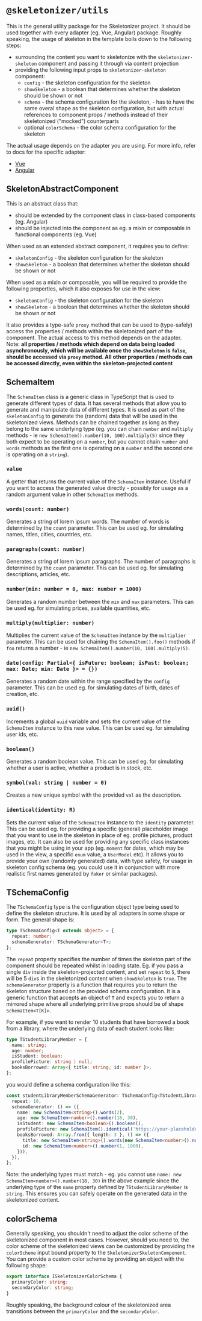 # `@skeletonizer/utils`
This is the general utility package for the Skeletonizer project. It should be used together with every adapter (eg. Vue, Angular) package.
Roughly speaking, the usage of skeleton in the template boils down to the following steps:
- surrounding the content you want to skeletonize with the `skeletonizer-skeleton` component and passing it through via content projection
- providing the following input props to `skeletonizer-skeleton` component:
  - `config` - the skeleton configuration for the skeleton
  - `showSkeleton` - a boolean that determines whether the skeleton should be shown or not
  - `schema` - the schema configuration for the skeleton, - has to have the same overal shape as the skeleton configuration, but with actual references to component props / methods instead of their skeletonized ("mocked") counterparts
  - optional `colorSchema` - the color schema configuration for the skeleton
  
The actual usage depends on the adapter you are using. For more info, refer to docs for the specific adapter:
- [Vue](packages/vue/README.md)
- [Angular](packages/angular/README.md)

## SkeletonAbstractComponent
This is an abstract class that:
- should be extended by the component class in class-based components (eg. Angular)
- should be injected into the component as eg. a mixin or composable in functional components (eg. Vue)

When used as an extended abstract component, it requires you to define:
- `skeletonConfig` - the skeleton configuration for the skeleton
- `showSkeleton` - a boolean that determines whether the skeleton should be shown or not

When used as a mixin or composable, you will be required to provide the following properties, which it also exposes for use in the view:
- `skeletonConfig` - the skeleton configuration for the skeleton
- `showSkeleton` - a boolean that determines whether the skeleton should be shown or not

It also provides a type-safe `proxy` method that can be used to (type-safely) access the properties / methods within the skeletonized part of the component.
The actual access to this method depends on the adapter. 
Note: **all properties / methods which depend on data being loaded asynchronously, which will be available once the `showSkeleton` is `false`, should be accessed via `proxy` method. All other properties / methods can be accessed directly, even within the skeleton-projected content**

## SchemaItem
The `SchemaItem` class is a generic class in TypeScript that is used to generate different types of data. It has several methods that allow you to generate and manipulate data of different types.
It is used as part of the `skeletonConfig` to generate the (random) data that will be used in the skeletonized views.
Methods can be chained together as long as they belong to the same underlying type (eg. you can chain `number` and `multiply` methods - ie `new SchemaItem().number(10, 100).multiply(5)` since they both expect to be operating on a `number`, but you cannot chain `number` and `words` methods as the first one is operating on a `number` and the second one is operating on a `string`).

### `value`
A getter that returns the current value of the `SchemaItem` instance.
Useful if you want to access the generated value directly - possibly for usage as a random argument value in other `SchemaItem` methods.

### `words(count: number)`
Generates a string of lorem ipsum words. The number of words is determined by the `count` parameter.
This can be used eg. for simulating names, titles, cities, countries, etc.

### `paragraphs(count: number)`
Generates a string of lorem ipsum paragraphs. The number of paragraphs is determined by the `count` parameter.
This can be used eg. for simulating descriptions, articles, etc.

### `number(min: number = 0, max: number = 1000)`
Generates a random number between the `min` and `max` parameters.
This can be used eg. for simulating prices, available quantities, etc.

### `multiply(multiplier: number)`
Multiplies the current value of the `SchemaItem` instance by the `multiplier` parameter.
This can be used for chaining the `SchemaItem().foo()` methods if `foo` returns a number - ie `new SchemaItem().number(10, 100).multiply(5)`.

### `date(config: Partial<{ isFuture: boolean; isPast: boolean; max: Date; min: Date }> = {})`
Generates a random date within the range specified by the `config` parameter.
This can be used eg. for simulating dates of birth, dates of creation, etc.

### `uuid()`
Increments a global `uuid` variable and sets the current value of the `SchemaItem` instance to this new value.
This can be used eg. for simulating user ids, etc.

### `boolean()`
Generates a random boolean value.
This can be used eg. for simulating whether a user is active, whether a product is in stock, etc.

### `symbol(val: string | number = 0)`
Creates a new unique symbol with the provided `val` as the description.

### `identical(identity: R)`
Sets the current value of the `SchemaItem` instance to the `identity` parameter.
This can be used eg. for providing a specific (general) placeholder image that you want to use in the skeleton in place of eg. profile pictures, product images, etc.
It can also be used for providing any specific class instances that you might be using in your app (eg. `moment` for dates, which may be used in the view, a specific `enum` value, a `UserModel` etc).
It allows you to provide your own (randomly generated) data, with type safety, for usage in skeleton config schema (eg. you could use it in conjunction with more realistic first names generated by `faker` or similar packages).

## TSchemaConfig
The `TSchemaConfig` type is the configuration object type being used to define the skeleton structure. It is used by all adapters in some shape or form. 
The general shape is:

```typescript
type TSchemaConfig<T extends object> = {
  repeat: number;
  schemaGenerator: TSchemaGenerator<T>;
};
```

The `repeat` property specifies the number of times the skeleton part of the component should be repeated whilst in loading state. Eg. if you pass a single `div` inside the skeleton-projected content, and set `repeat` to `5`, there will be 5 `div`s in the skeletonized content when `showSkeleton` is `true`. 
The `schemaGenerator` property is a function that requires you to return the skeleton structure based on the provided schema configuration. It is a generic function that accepts an object of `T` and expects you to return a mirrored shape where all underlying primitive props should be of shape `SchemaItem<T[K]>`. 

For example, if you want to render 10 students that have borrowed a book from a library, where the underlying data of each student looks like:

```typescript
type TStudentLibraryMember = {
  name: string;
  age: number;
  isStudent: boolean;
  profilePicture: string | null;
  booksBorrowed: Array<{ title: string; id: number }>;
};
```

you would define a schema configuration like this:

```typescript
const studentLibraryMemberSchemaGenerator: TSchemaConfig<TStudentLibraryMember> = {
  repeat: 10,
  schemaGenerator: () => ({
    name: new SchemaItem<string>().words(2),
    age: new SchemaItem<number>().number(18, 30),
    isStudent: new SchemaItem<boolean>().boolean(),
    profilePicture: new SchemaItem().identical('https://your-placeholder-image.jpg'),
    booksBorrowed: Array.from({ length: 3 }, () => ({
      title: new SchemaItem<string>().words(new SchemaItem<number>().number(3, 10).value),
      id: new SchemaItem<number>().number(1, 1000),
    })),
  }),
};
```

Note: the underlying types must match - eg. you cannot use `name: new SchemaItem<number>().number(18, 30)` in the above example since the underlying type of the `name` property defined by `TStudentLibraryMember` is `string`. This ensures you can safely operate on the generated data in the skeletonized content.

## colorSchema
Generally speaking, you shouldn't need to adjust the color scheme of the skeletonized component in most cases. However, should you need to, the color scheme of the skeletonized views can be customized by providing the `colorScheme` input bound property to the `SkeletonizerSkeletonComponent`.
You can provide a custom color scheme by providing an object with the following shape:

```typescript
export interface ISkeletonizerColorSchema {
  primaryColor: string;
  secondaryColor: string;
}
```
Roughly speaking, the background colour of the skeletonized area transitions between the `primaryColor` and the `secondaryColor`.
